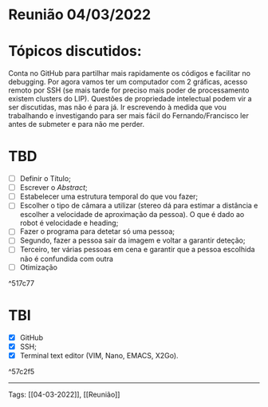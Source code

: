 # Reunião 04/03/2022
# Tópicos discutidos:
Conta no GitHub para partilhar mais rapidamente os códigos e facilitar no debugging. Por agora vamos ter um computador com 2 gráficas, acesso remoto por SSH (se mais tarde for preciso mais poder de processamento existem clusters do LIP). Questões de propriedade intelectual podem vir a ser discutidas, mas não é para já. Ir escrevendo à medida que vou trabalhando e investigando para ser mais fácil do Fernando/Francisco ler antes de submeter e para não me perder.


# TBD
- [ ] Definir o Título;
- [ ] Escrever o *Abstract*;
- [ ] Estabelecer uma estrutura temporal do que vou fazer;
- [ ] Escolher o tipo de câmara a utilizar (stereo dá para estimar a distância e escolher a velocidade de aproximação da pessoa). O que é dado ao robot é velocidade e heading;
- [ ] Fazer o programa para detetar só uma pessoa;
- [ ] Segundo, fazer a pessoa sair da imagem e voltar a garantir deteção;
- [ ] Terceiro, ter várias pessoas em cena e garantir que a pessoa escolhida não é confundida com outra
- [ ] Otimização

^517c77

# TBI
- [x] GitHub
- [x] SSH;
- [x] Terminal text editor (VIM, Nano, EMACS, X2Go).

^57c2f5


---
Tags:
[[04-03-2022]], [[Reunião]]
